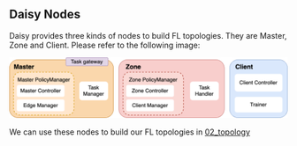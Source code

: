 ## Daisy Nodes
Daisy provides three kinds of nodes to build FL topologies. They are Master, Zone and Client. Please refer to the following image:

![](../img/nodes.png)

We can use these nodes to build our FL topologies in [02_topology](02_topology.md)
